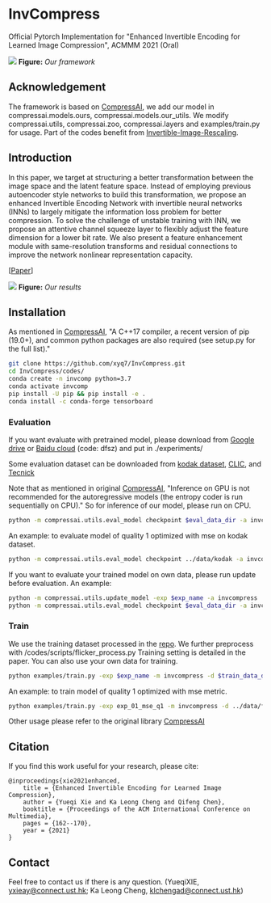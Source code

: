 # InvCompress
Official Pytorch Implementation for "Enhanced Invertible Encoding for Learned Image Compression", ACMMM 2021 (Oral)

![](./figures/overview.png)
**Figure:** *Our framework*

## Acknowledgement
The framework is based on [CompressAI](https://github.com/InterDigitalInc/CompressAI), we add our model in compressai.models.ours, compressai.models.our_utils. We modify compressai.utils, compressai.zoo, compressai.layers and examples/train.py for usage.
Part of the codes benefit from [Invertible-Image-Rescaling](https://github.com/pkuxmq/Invertible-Image-Rescaling).

## Introduction
In this paper, we target at structuring a better transformation between the image space and the latent feature space. Instead of employing previous autoencoder style networks to build this transformation, we propose an enhanced Invertible Encoding Network with invertible neural networks (INNs) to largely mitigate the information loss problem for better compression. To solve the challenge of unstable training with INN, we propose an attentive channel squeeze layer to flexibly adjust the feature dimension for a lower bit rate. We also present a feature enhancement module with same-resolution transforms and residual connections to improve the network nonlinear representation capacity. 

[[Paper](https://arxiv.org/abs/2108.03690)] 

![](./figures/result.png)
**Figure:** *Our results*

## Installation
As mentioned in [CompressAI](https://github.com/InterDigitalInc/CompressAI), "A C++17 compiler, a recent version of pip (19.0+), and common python packages are also required (see setup.py for the full list)."
```bash
git clone https://github.com/xyq7/InvCompress.git
cd InvCompress/codes/
conda create -n invcomp python=3.7 
conda activate invcomp
pip install -U pip && pip install -e .
conda install -c conda-forge tensorboard
```

### Evaluation
If you want evaluate with pretrained model, please download from [Google drive](https://drive.google.com/file/d/1m35JFz00V7UUGQFjx6szfyDNvI2weAMW/view?usp=sharing) or [Baidu cloud](https://pan.baidu.com/s/14y1FA4qQ3pEB4KHUZE79RQ) (code: dfsz) and put in ./experiments/

Some evaluation dataset can be downloaded from 
[kodak dataset](http://r0k.us/graphics/kodak/), [CLIC](http://challenge.compression.cc/tasks/), and [Tecnick](https://sourceforge.net/projects/testimages/files/OLD/OLD_SAMPLING/testimages.zip)

Note that as mentioned in original [CompressAI](https://github.com/InterDigitalInc/CompressAI), "Inference on GPU is not recommended for the autoregressive models (the entropy coder is run sequentially on CPU)." So for inference of our model, please run on CPU.
```bash
python -m compressai.utils.eval_model checkpoint $eval_data_dir -a invcompress -exp $exp_name -s $save_dir
```


An example: to evaluate model of quality 1 optimized with mse on kodak dataset. 
```bash
python -m compressai.utils.eval_model checkpoint ../data/kodak -a invcompress -exp exp_01_mse_q1 -s ../results/exp_01
```

If you want to evaluate your trained model on own data, please run update before evaluation. An example:
```bash
python -m compressai.utils.update_model -exp $exp_name -a invcompress
python -m compressai.utils.eval_model checkpoint $eval_data_dir -a invcompress -exp $exp_name -s $save_dir
```

### Train
We use the training dataset processed in the [repo](https://github.com/liujiaheng/CompressionData). We further preprocess with /codes/scripts/flicker_process.py
Training setting is detailed in the paper. You can also use your own data for training. 

```bash
python examples/train.py -exp $exp_name -m invcompress -d $train_data_dir --epochs $epoch_num -lr $lr --batch-size $batch_size --cuda --gpu_id $gpu_id --lambda $lamvda --metrics $metric --save 
```

An example: to train model of quality 1 optimized with mse metric.
```bash
python examples/train.py -exp exp_01_mse_q1 -m invcompress -d ../data/flicker --epochs 600 -lr 1e-4 --batch-size 8 --cuda --gpu_id 0 --lambda 0.0016 --metrics mse --save 
```



Other usage please refer to the original library [CompressAI](https://github.com/InterDigitalInc/CompressAI)




## Citation
If you find this work useful for your research, please cite:
```
@inproceedings{xie2021enhanced,
    title = {Enhanced Invertible Encoding for Learned Image Compression}, 
    author = {Yueqi Xie and Ka Leong Cheng and Qifeng Chen},
    booktitle = {Proceedings of the ACM International Conference on Multimedia},
    pages = {162--170},
    year = {2021}
}
```

## Contact
Feel free to contact us if there is any question. (YueqiXIE, yxieay@connect.ust.hk; Ka Leong Cheng, klchengad@connect.ust.hk)
